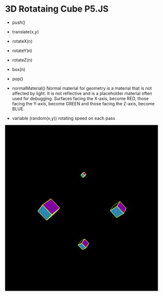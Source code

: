 # 3D Rotataing Cube P5.JS

- push()
- translate(x,y)
- rotateX(n)
- rotateY(n)
- rotateZ(n)
- box(n)
- pop()

- normalMaterial() Normal material for geometry is a material that is not affected by light. It is not reflective and is a placeholder material often used for debugging. Surfaces facing the X-axis, become RED, those facing the Y-axis, become GREEN and those facing the Z-axis, become BLUE. 

- variable (random(x,y)) rotating speed on each pass

![3drotatingcubep5.js](assets/cube.gif)
